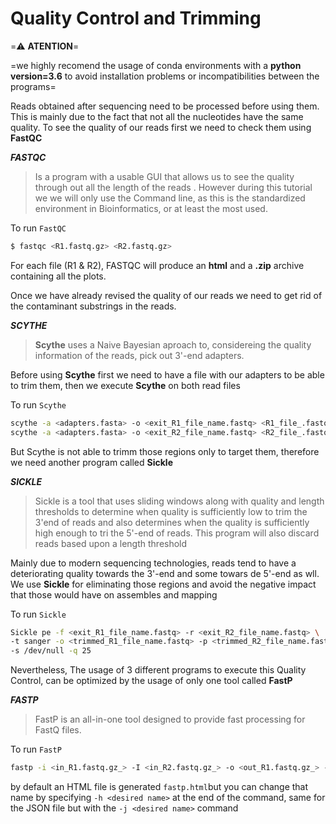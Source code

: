 # Quality Control and Trimming

=:warning: **ATENTION**=

=we highly recomend the usage of conda environments with a **python version=3.6** to avoid installation problems or incompatibilities between the programs=

Reads obtained after sequencing need to be processed before using them. 
This is mainly due to the fact that not all the nucleotides have the same quality. To see the quality of our reads first we need to check them
using **FastQC**

**_FASTQC_**
> Is a program with a usable GUI that allows us to see the quality through out all the length of the reads . However during this tutorial we we will only use the
> Command line, as this is the standardized environment in Bioinformatics, or at least the most used.

To run ```FastQC```
```Bash
$ fastqc <R1.fastq.gz> <R2.fastq.gz>
```
For each file (R1 & R2), FASTQC will produce an **html** and a **.zip** archive containing all the plots.

Once we have already revised the quality of our reads we need to get rid of the contaminant substrings in the reads. 

_**SCYTHE**_
>**Scythe** uses a Naive Bayesian aproach to, considereing the quality information of the reads, pick out 3'-end adapters.

Before using **Scythe** first we need to have a file with our adapters to be able to trim them, then we execute **Scythe** on both read files

To run ```Scythe```
```Bash
scythe -a <adapters.fasta> -o <exit_R1_file_name.fastq> <R1_file_.fastq.gz>
scythe -a <adapters.fasta> -o <exit_R2_file_name.fastq> <R2_file_.fastq.gz>
```

But Scythe is not able to trimm those regions only to target them, therefore we need another program called **Sickle**

_**SICKLE**_

>Sickle is a tool that uses sliding windows along with quality and length thresholds to determine when quality is sufficiently low to trim the 3'end of reads
> and also determines when the quality is sufficiently high enough to tri the 5'-end of reads. This program will also discard reads based upon a length threshold

Mainly due to modern sequencing technologies, reads tend to have a deteriorating quality towards the 3'-end and some towars de 5'-end as wll.
We use **Sickle** for eliminating those regions and avoid the negative impact that those would have on assembles and mapping

To run ```Sickle```
```Bash
Sickle pe -f <exit_R1_file_name.fastq> -r <exit_R2_file_name.fastq> \ 
-t sanger -o <trimmed_R1_file_name.fastq> -p <trimmed_R2_file_name.fastq>\
-s /dev/null -q 25
```

Nevertheless, The usage of 3 different programs to execute this Quality Control, can be optimized by the usage of only one tool called **FastP**

_**FASTP**_
>FastP is an all-in-one tool designed to provide fast processing for FastQ files.

To run ```FastP```
```Bash
fastp -i <in_R1.fastq.gz_> -I <in_R2.fastq.gz_> -o <out_R1.fastq.gz_> -O <out_R2.fastq.gz_>
```

by default an HTML file is generated ```fastp.html```but you can change that name by specifying ```-h <desired name>``` at the end of the command, same for the JSON file
but with the ```-j <desired name>``` command
